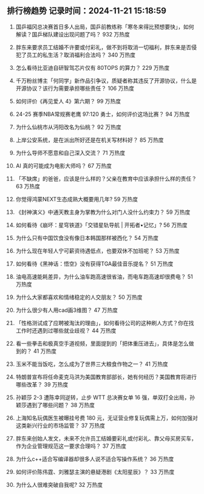 
## 排行榜趋势 记录时间：2024-11-21 15:18:59
  
  1. 国乒福冈总决赛首日多人出局，国乒前教练称「寒冬来得比预想要快」，如何解读？国乒梯队建设出现问题了吗？ 932 万热度
    
  2. 胖东来要求员工结婚不许要或付彩礼，做不到将取消一切福利，胖东来是否侵犯了员工的私生活？取消福利合法吗？ 340 万热度
    
  3. 怎么看待比亚迪自研智驾芯片仅有 80TOPS 的算力？ 229 万热度
    
  4. 千万粉丝博主「何同学」新作品引争议，质疑者称其违反了开源协议，什么是开源协议？该行为需要承担哪些责任？ 106 万热度
    
  5. 如何评价《再见爱人 4》第六期？ 99 万热度
    
  6. 24-25 赛季NBA常规赛老鹰 97:120 勇士，如何评价这场比赛？ 94 万热度
    
  7. 为什么仙桃市从沔阳改名为仙桃？ 92 万热度
    
  8. 上岸公安系统，是在派出所好还是在机关写材料好？ 85 万热度
    
  9. 为什么导师不愿意和自己深入交流？ 71 万热度
    
  10. AI 真的可能成为电影大师吗？ 67 万热度
    
  11. 「不缺席」的爸爸，应该是什么样的？父亲在教育中应该承担什么样的责任？ 63 万热度
    
  12. 你觉得鸿蒙NEXT生态成熟大概要用几年? 59 万热度
    
  13. 《封神演义》中通天教主身为掌教为什么对门人没什么约束力？ 59 万热度
    
  14. 如何看待《崩坏：星穹铁道》「交错星轨导航 | 开拓者•记忆」? 56 万热度
    
  15. 为什么只有中国饮食没有像日本韩国那样被西化？ 54 万热度
    
  16. 为什么现在年轻人宁可薪资待遇低点，也要双休不加班呢？ 53 万热度
    
  17. 如何看待《黑神话：悟空》没有获得TGA最佳音乐提名？ 51 万热度
    
  18. 油电高速能耗差异，为什么油车跑高速很省油，而电车跑高速却很费电？ 51 万热度
    
  19. 为什么大家都喜欢和情绪稳定的人交朋友？ 50 万热度
    
  20. 为什么很少有人用cad画3维图？ 47 万热度
    
  21. 「性格测试成了应聘被淘汰的理由」，如何看待公司的这种刷人方式？你在找工作时还遇到过哪些就业歧视？ 44 万热度
    
  22. 看一些拳击和极真空手道视频，里面提到的「把体重压进去」，具体是怎么做到的？ 41 万热度
    
  23. 玉米不能当饭吃，怎么成为了世界三大粮食作物之一？ 41 万热度
    
  24. 特朗普宣布将任命麦克马洪为美国教育部部长，她有何经历？美国教育将进行哪些改革？ 39 万热度
    
  25. 孙颖莎 2-3 遭陈幸同逆转，止步 WTT 总决赛女单 16 强，单双打全出局，孙颖莎遇到了哪些问题？ 38 万热度
    
  26. 上海知名玩偶医生被曝挂号费 180 元，无证营业修复玩偶需上万，如何加强对这类新兴行业的市场监管？ 37 万热度
    
  27. 胖东来创始人发文，未来不允许员工结婚要彩礼或付彩礼、靠父母买房买车，作为企业管理规范这一要求合理吗？ 37 万热度
    
  28. 为什么c++适合写编译器却很多人说不适合写操作系统？ 36 万热度
    
  29. 如何评价陈伟霆、刘雅瑟主演的悬疑港剧《太阳星辰》？ 33 万热度
    
  30. 为什么人很难突破自我呢? 32 万热度
    